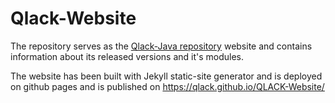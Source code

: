 # Qlack-Website

The repository serves as the [Qlack-Java repository](https://github.com/qlack/QLACK-Java) website and 
contains information about its released versions and it's modules.

The website has been built with Jekyll static-site generator and is deployed on github pages and
is published on https://qlack.github.io/QLACK-Website/
